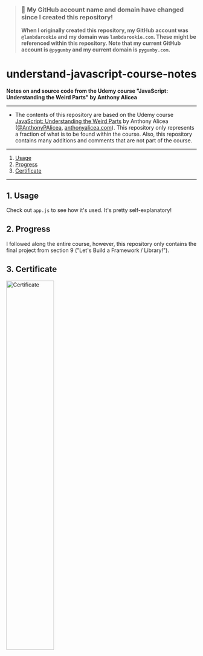 > ### 🚨 My GitHub account name and domain have changed since I created this repository!
> **When I originally created this repository, my GitHub account was `@lambdarookie` and my domain was `lambdarookie.com`.
> These might be referenced within this repository.
> Note that my current GitHub account is `@pygumby` and my current domain is `pygumby.com`.**

# understand-javascript-course-notes

**Notes on and source code from the Udemy course "JavaScript: Understanding the Weird Parts" by Anthony Alicea**

---

* The contents of this repository are based on the Udemy course [JavaScript: Understanding the Weird Parts](https://www.udemy.com/understand-javascript) by Anthony Alicea ([@AnthonyPAlicea](https://github.com/AnthonyPAlicea/), [anthonyalicea.com](https://anthonyalicea.com)).
  This repository only represents a fraction of what is to be found within the course.
  Also, this repository contains many additions and comments that are not part of the course.

---

1. [Usage](#1-usage)
2. [Progress](#2-progress) 
3. [Certificate](#3-certificate)

---

## 1. Usage

Check out `app.js` to see how it's used. It's pretty self-explanatory!

## 2. Progress

I followed along the entire course, however, this repository only contains the final project from section 9 ("Let's Build a Framework /
Library!").

## 3. Certificate

<a href="https://www.udemy.com/certificate/UC-FYC096U9">
  <img alt="Certificate" width=50% height=50% src="UC-FYC096U9.jpg" />
</a>

